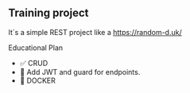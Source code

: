 ## Training project

It`s a simple REST project like a https://random-d.uk/

Educational Plan
 - :white_check_mark: CRUD
 - :construction: Add JWT and guard for endpoints. 
 - :black_square_button: DOCKER
